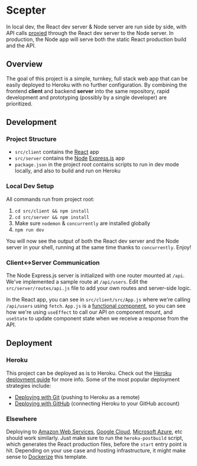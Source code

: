 # Scepter

In local dev, the React dev server & Node server are run side by side, with API calls [proxied](https://create-react-app.dev/docs/proxying-api-requests-in-development/) through the React dev server to the Node server. In production, the Node app will serve both the static React production build and the API.

## Overview

The goal of this project is a simple, turnkey, full stack web app that can be easily deployed to Heroku with no further configuration. By combining the frontend **client** and backend **server** into the same repository, rapid development and prototyping (possibly by a single developer) are prioritized.

## Development

### Project Structure

- `src/client` contains the [React](https://reactjs.org/) app
- `src/server` contains the [Node](https://nodejs.org/) [Express.js](https://expressjs.com/) app
- `package.json` in the project root contains scripts to run in dev mode locally, and also to build and run on Heroku

### Local Dev Setup

All commands run from project root:

1. `cd src/client && npm install`
2. `cd src/server && npm install`
3. Make sure `nodemon` & `concurrently` are installed globally
4. `npm run dev`

You will now see the output of both the React dev server and the Node server in your shell, running at the same time thanks to `concurrently`. Enjoy!

### Client<->Server Communication

The Node Express.js server is initialized with one router mounted at `/api`. We've implemented a sample route at `/api/users`. Edit the `src/server/routes/api.js` file to add your own routes and server-side logic.

In the React app, you can see in `src/client/src/App.js` where we're calling `/api/users` using `fetch`. `App.js` is a [functional component](https://reactjs.org/docs/components-and-props.html#function-and-class-components), so you can see how we're using `useEffect` to call our API on component mount, and `useState` to update component state when we receive a response from the API.

## Deployment

### Heroku

This project can be deployed as is to Heroku. Check out the [Heroku deployment guide](https://devcenter.heroku.com/categories/deployment) for more info. Some of the most popular deployment strategies include:

- [Deploying with Git](https://devcenter.heroku.com/articles/git) (pushing to Heroku as a remote)
- [Deploying with GitHub](https://devcenter.heroku.com/articles/github-integration) (connecting Heroku to your GitHub account)

### Elsewhere

Deploying to [Amazon Web Services](https://aws.amazon.com/getting-started/projects/deploy-nodejs-web-app/), [Google Cloud](https://cloud.google.com/nodejs), [Microsoft Azure](https://azure.microsoft.com/en-us/develop/nodejs/), etc should work similarly. Just make sure to run the `heroku-postbuild` script, which generates the React production files, before the `start` entry point is hit. Depending on your use case and hosting infrastructure, it might make sense to [Dockerize](https://nodejs.org/de/docs/guides/nodejs-docker-webapp/) this template.


